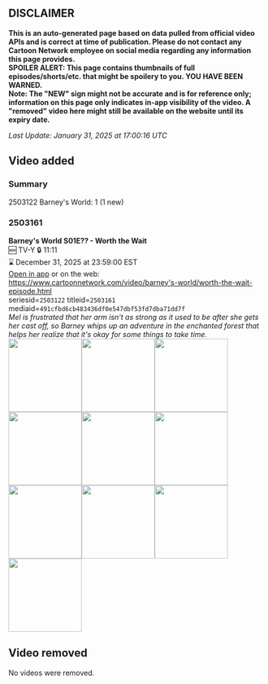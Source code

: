## DISCLAIMER
**This is an auto-generated page based on data pulled from official video APIs and is correct at time of publication. Please do not contact any Cartoon Network employee on social media regarding any information this page provides.**  
**SPOILER ALERT: This page contains thumbnails of full episodes/shorts/etc. that might be spoilery to you. YOU HAVE BEEN WARNED.**  
**Note: The "NEW" sign might not be accurate and is for reference only; information on this page only indicates in-app visibility of the video. A "removed" video here might still be available on the website until its expiry date.**  

_Last Update: January 31, 2025 at 17:00:16 UTC_
## Video added
### Summary
2503122 Barney's World: 1 (1 new)  
### 2503161
**Barney's World S01E?? - Worth the Wait**  
🆕 TV-Y 🔒 11:11  
⌛ December 31, 2025 at 23:59:00 EST  
[Open in app](https://cnvideo.sercomkc.org/redirector.html?type=cnapp&seriesid=1000000000093702&titleid=2503161&mediaid=491cfbd6cb483436df0e547dbf53fd7dba71dd7f) or on the web: https://www.cartoonnetwork.com/video/barney's-world/worth-the-wait-episode.html  
seriesid=`2503122` titleid=`2503161` mediaid=`491cfbd6cb483436df0e547dbf53fd7dba71dd7f`  
_Mel is frustrated that her arm isn't as strong as it used to be after she gets her cast off, so Barney whips up an adventure in the enchanted forest that helps her realize that it's okay for some things to take time._  
<a href="https://s3.amazonaws.com/cartoonorchestrator/2503161_001_1280x720.jpg"><img src="https://s3.amazonaws.com/cartoonorchestrator/2503161_001_640x360.jpg" height="144px" /></a><a href="https://s3.amazonaws.com/cartoonorchestrator/2503161_002_1280x720.jpg"><img src="https://s3.amazonaws.com/cartoonorchestrator/2503161_002_640x360.jpg" height="144px" /></a><a href="https://s3.amazonaws.com/cartoonorchestrator/2503161_003_1280x720.jpg"><img src="https://s3.amazonaws.com/cartoonorchestrator/2503161_003_640x360.jpg" height="144px" /></a><a href="https://s3.amazonaws.com/cartoonorchestrator/2503161_004_1280x720.jpg"><img src="https://s3.amazonaws.com/cartoonorchestrator/2503161_004_640x360.jpg" height="144px" /></a><a href="https://s3.amazonaws.com/cartoonorchestrator/2503161_005_1280x720.jpg"><img src="https://s3.amazonaws.com/cartoonorchestrator/2503161_005_640x360.jpg" height="144px" /></a><a href="https://s3.amazonaws.com/cartoonorchestrator/2503161_006_1280x720.jpg"><img src="https://s3.amazonaws.com/cartoonorchestrator/2503161_006_640x360.jpg" height="144px" /></a><a href="https://s3.amazonaws.com/cartoonorchestrator/2503161_007_1280x720.jpg"><img src="https://s3.amazonaws.com/cartoonorchestrator/2503161_007_640x360.jpg" height="144px" /></a><a href="https://s3.amazonaws.com/cartoonorchestrator/2503161_008_1280x720.jpg"><img src="https://s3.amazonaws.com/cartoonorchestrator/2503161_008_640x360.jpg" height="144px" /></a><a href="https://s3.amazonaws.com/cartoonorchestrator/2503161_009_1280x720.jpg"><img src="https://s3.amazonaws.com/cartoonorchestrator/2503161_009_640x360.jpg" height="144px" /></a><a href="https://s3.amazonaws.com/cartoonorchestrator/2503161_010_1280x720.jpg"><img src="https://s3.amazonaws.com/cartoonorchestrator/2503161_010_640x360.jpg" height="144px" /></a>
## Video removed
No videos were removed.  
